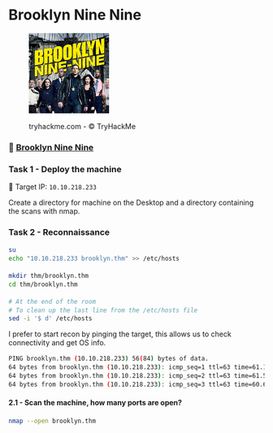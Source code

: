 # Brooklyn Nine Nine

<div align="left" data-full-width="false">

<figure><img src=".gitbook/assets/95b2fab20e29a6d22d6191a789dcbe1f.jpeg" alt="" width="158"><figcaption><p>tryhackme.com - © TryHackMe</p></figcaption></figure>

</div>

### 🔗 [Brooklyn Nine Nine](https://tryhackme.com/room/brooklynninenine)

### Task 1 - Deploy the machine

🎯 Target IP: `10.10.218.233`

Create a directory for machine on the Desktop and a directory containing the scans with nmap.

### Task 2 - Reconnaissance

```bash
su
echo "10.10.218.233 brooklyn.thm" >> /etc/hosts

mkdir thm/brooklyn.thm
cd thm/brooklyn.thm

# At the end of the room
# To clean up the last line from the /etc/hosts file
sed -i '$ d' /etc/hosts
```

I prefer to start recon by pinging the target, this allows us to check connectivity and get OS info.

```bash
PING brooklyn.thm (10.10.218.233) 56(84) bytes of data.
64 bytes from brooklyn.thm (10.10.218.233): icmp_seq=1 ttl=63 time=61.1 ms
64 bytes from brooklyn.thm (10.10.218.233): icmp_seq=2 ttl=63 time=61.5 ms
64 bytes from brooklyn.thm (10.10.218.233): icmp_seq=3 ttl=63 time=60.6 ms
```

#### 2.1 - Scan the machine, how many ports are open?&#x20;

```bash
nmap --open brooklyn.thm
```
